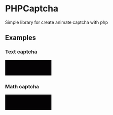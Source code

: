 # PHPCaptcha
Simple library for create animate captcha with php
## Examples

### Text captcha
![example1](demo/1.gif)
### Math captcha
![example2](demo/2.gif)
